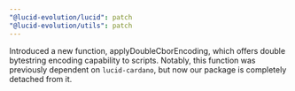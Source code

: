 ```yaml
---
"@lucid-evolution/lucid": patch
"@lucid-evolution/utils": patch
---
```


Introduced a new function, applyDoubleCborEncoding, which offers double bytestring encoding capability to scripts.
Notably, this function was previously dependent on `lucid-cardano`, but now our package is completely detached from it.
